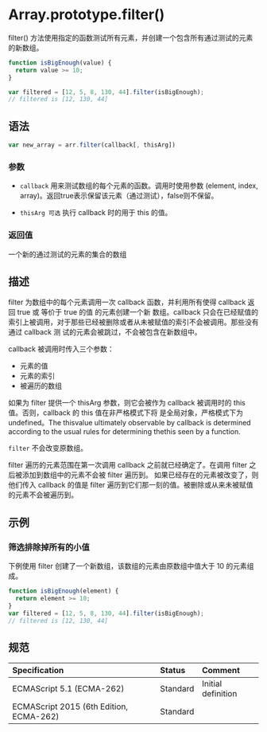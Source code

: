 # Array.prototype.filter()

filter() 方法使用指定的函数测试所有元素，并创建一个包含所有通过测试的元素的新数组。

```javascript
function isBigEnough(value) {
  return value >= 10;
}

var filtered = [12, 5, 8, 130, 44].filter(isBigEnough);
// filtered is [12, 130, 44]
```

## 语法

```javascript
var new_array = arr.filter(callback[, thisArg])
```

### 参数

* `callback` 用来测试数组的每个元素的函数。调用时使用参数 (element, index, array)。返回true表示保留该元素（通过测试），false则不保留。

* `thisArg 可选` 执行 callback 时的用于 this 的值。

### 返回值

一个新的通过测试的元素的集合的数组

## 描述

filter 为数组中的每个元素调用一次 callback 函数，并利用所有使得 callback 返回 true 或 等价于 true 的值 的元素创建一个新
数组。callback 只会在已经赋值的索引上被调用，对于那些已经被删除或者从未被赋值的索引不会被调用。那些没有通过 callback 测
试的元素会被跳过，不会被包含在新数组中。

callback 被调用时传入三个参数：

* 元素的值
* 元素的索引
* 被遍历的数组

如果为 filter 提供一个 thisArg 参数，则它会被作为 callback 被调用时的 this 值。否则，callback 的 this 值在非严格模式下将
是全局对象，严格模式下为 undefined。The thisvalue ultimately observable by callback is determined according to the usual
rules for determining thethis seen by a function.

`filter` 不会改变原数组。

filter 遍历的元素范围在第一次调用 callback 之前就已经确定了。在调用 filter 之后被添加到数组中的元素不会被 filter 遍历到。
如果已经存在的元素被改变了，则他们传入 callback 的值是 filter 遍历到它们那一刻的值。被删除或从来未被赋值的元素不会被遍历到。

## 示例

### 筛选排除掉所有的小值

下例使用 filter 创建了一个新数组，该数组的元素由原数组中值大于 10 的元素组成。
```javascript
function isBigEnough(element) {
  return element >= 10;
}
var filtered = [12, 5, 8, 130, 44].filter(isBigEnough);
// filtered is [12, 130, 44]
```

## 规范

| Specification                           | Status   | Comment            |
|:----------------------------------------|:---------|:-------------------|
| ECMAScript 5.1 (ECMA-262)               | Standard | Initial definition |
| ECMAScript 2015 (6th Edition, ECMA-262) | Standard |                    |